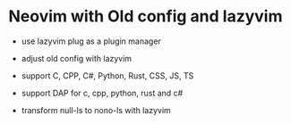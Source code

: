 # Neovim with Old config and lazyvim

- use lazyvim plug as a plugin manager

- adjust old config with lazyvim

- support C, CPP, C#, Python, Rust, CSS, JS, TS

- support DAP for c, cpp, python, rust and c#

- transform null-ls to nono-ls with lazyvim
